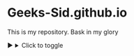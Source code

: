 # Geeks-Sid.github.io
This is my repository. Bask in my glory

<style>
  details summary {
    cursor: pointer;
    outline: none;
  }

  details summary::-webkit-details-marker {
    display: none;
  }

  details summary::after {
    content: '▶';
    float: left;
    margin-right: 5px;
    transform: rotate(0deg);
    transition: transform 0.2s;
  }

  details[open] summary::after {
    transform: rotate(90deg);
  }
</style>

<details>
  <summary>Click to toggle</summary>
  
  This is the hidden text that will be shown when the toggle arrow is clicked.
</details>
